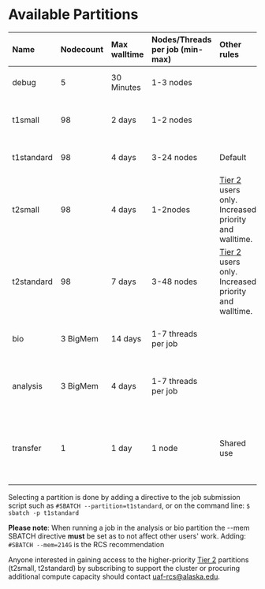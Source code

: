 # Available Partitions

| Name | Nodecount | Max walltime | Nodes/Threads per job \(min-max\) | Other rules | Purpose |
| :--- | :--- | :--- | :--- | :--- | :--- |
| debug | 5 | 30 Minutes | 1-3 nodes |  | For debugging job scripts |
| t1small | 98 | 2 days | 1-2 nodes |  | For short, small jobs with quick turnover |
| t1standard | 98 | 4 days | 3-24 nodes | Default | General-purpose partition |
| t2small | 98 | 4 days | 1-2nodes | [Tier 2](https://www.gi.alaska.edu/research-computing-systems/hpc/chinook/community-condo-model#tier2) users only. Increased priority and walltime. | Tier 2 version of t1small |
| t2standard | 98 | 7 days | 3-48 nodes | [Tier 2](https://www.gi.alaska.edu/research-computing-systems/hpc/chinook/community-condo-model#tier2) users only. Increased priority and walltime. | Tier 2 general-purpose partition |
| bio | 3 BigMem | 14 days | 1-7 threads per job |  | For high memory, low CPU jobs |
| analysis | 3 BigMem | 4 days | 1-7 threads per job |  | For serial, post-processing and data analysis |
| transfer | 1 | 1 day | 1 node | Shared use | Copy files between archival storage and scratch space |

Selecting a partition is done by adding a directive to the job submission script such as `#SBATCH --partition=t1standard`, or on the command line: `$ sbatch -p t1standard`

**Please note**: When running a job in the analysis or bio partition the --mem SBATCH directive **must** be set as to not affect other users' work. Adding: `#SBATCH --mem=214G` is the RCS recommendation

Anyone interested in gaining access to the higher-priority [Tier 2](https://www.gi.alaska.edu/research-computing-systems/hpc/chinook/community-condo-model#tier2) partitions \(t2small, t2standard\) by subscribing to support the cluster or procuring additional compute capacity should contact [uaf-rcs@alaska.edu](mailto:uaf-rcs@alaska.edu).

